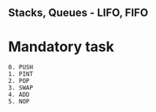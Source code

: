 ## Stacks, Queues - LIFO, FIFO

# Mandatory task
	0. PUSH
	1. PINT
	2. POP
	3. SWAP
	4. ADD
	5. NOP


